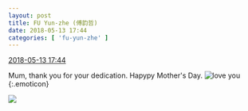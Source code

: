 ```yaml
---
layout: post
title: FU Yun-zhe (傅韵哲)
date: 2018-05-13 17:44
categories: [ 'fu-yun-zhe' ]
---
```


<div class="weibo-info">
  <a href="https://weibo.com/6505655408/GgtDM9hKp">2018-05-13 17:44</a>
</div>

Mum, thank you for your dedication. Hapypy Mother's Day. ![love you](https://img.t.sinajs.cn/t4/appstyle/expression/ext/normal/f6/2018new_aini_org.png){:.emoticon}

<!-- more -->

<a href="//wx4.sinaimg.cn/mw690/0076h49Wgy1fr9uq7un1wj30qo0qowzv.jpg">
  <img class="weibo-pic-preview" src="//wx4.sinaimg.cn/orj360/0076h49Wgy1fr9uq7un1wj30qo0qowzv.jpg" />
</a>

